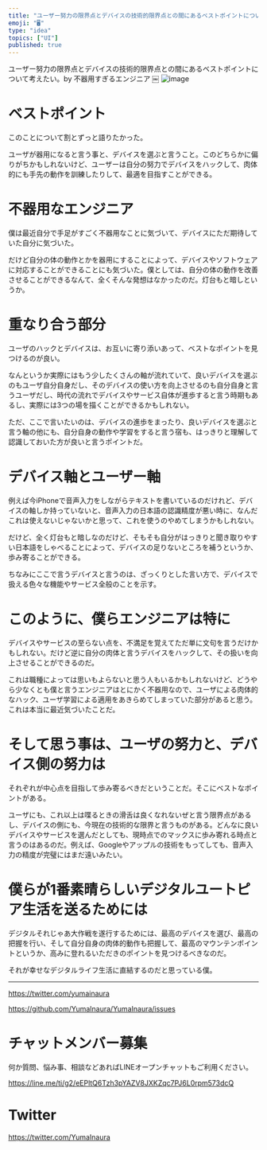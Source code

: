 ```yaml
---
title: "ユーザー努力の限界点とデバイスの技術的限界点との間にあるベストポイントについて考えたい。by 不器用すぎるエンジニア"
emoji: "🖥"
type: "idea"
topics: ["UI"]
published: true
---
```


ユーザー努力の限界点とデバイスの技術的限界点との間にあるベストポイントについて考えたい。by 不器用すぎるエンジニア
￼
![image](https://user-images.githubusercontent.com/13635059/51093241-dc72bc80-17e4-11e9-9256-e1fccccff2ac.png)

# ベストポイント

このことについて割とずっと語りたかった。

ユーザが器用になると言う事と、デバイスを選ぶと言うこと。このどちらかに偏りがちかもしれないけど、ユーザーは自分の努力でデバイスをハックして、肉体的にも手先の動作を訓練したりして、最適を目指すことができる。

# 不器用なエンジニア

僕は最近自分で手足がすごく不器用なことに気づいて、デバイスにただ期待していた自分に気づいた。

だけど自分の体の動作とかを器用にすることによって、デバイスやソフトウェアに対応することができることにも気づいた。僕としては、自分の体の動作を改善させることができるなんて、全くそんな発想はなかったのだ。灯台もと暗しというか。

#	重なり合う部分

ユーザのハックとデバイスは、お互いに寄り添いあって、ベストなポイントを見つけるのが良い。

なんというか実際にはもう少したくさんの軸が流れていて、良いデバイスを選ぶのもユーザ自分自身だし、そのデバイスの使い方を向上させるのも自分自身と言うユーザだし、時代の流れでデバイスやサービス自体が進歩すると言う時期もあるし、実際には3つの場を描くことができるかもしれない。

ただ、ここで言いたいのは、デバイスの進歩をまったり、良いデバイスを選ぶと言う軸の他にも、自分自身の動作や学習をすると言う宿も、はっきりと理解して認識しておいた方が良いと言うポイントだ。

#	デバイス軸とユーザー軸

例えば今iPhoneで音声入力をしながらテキストを書いているのだけれど、デバイスの軸しか持っていないと、音声入力の日本語の認識精度が悪い時に、なんだこれは使えないじゃないかと思って、これを使うのやめてしまうかもしれない。

だけど、全く灯台もと暗しなのだけど、そもそも自分がはっきりと聞き取りやすい日本語をしゃべることによって、デバイスの足りないところを補うというか、歩み寄ることができる。

ちなみにここで言うデバイスと言うのは、ざっくりとした言い方で、デバイスで扱える色々な機能やサービス全般のことを示す。

# このように、僕らエンジニアは特に

デバイスやサービスの至らない点を、不満足を覚えてただ単に文句を言うだけかもしれない。だけど逆に自分の肉体と言うデバイスをハックして、その扱いを向上させることができるのだ。

これは職種によっては思いもよらないと思う人もいるかもしれないけど、どうやら少なくとも僕と言うエンジニアはとにかく不器用なので、ユーザによる肉体的なハック、ユーザ学習による適用をあきらめてしまっていた部分があると思う。これは本当に最近気づいたことだ。

#	 そして思う事は、ユーザの努力と、デバイス側の努力は

それぞれが中心点を目指して歩み寄るべきだということだ。そこにベストなポイントがある。

ユーザにも、これ以上は喋るときの滑舌は良くなれないぜと言う限界点があるし、デバイスの側にも、今現在の技術的な限界と言うものがある。どんなに良いデバイスやサービスを選んだとしても、現時点でのマックスに歩み寄れる時点と言うのはあるのだ。例えば、Googleやアップルの技術をもってしても、音声入力の精度が完璧にはまだ遠いみたい。

#	僕らが1番素晴らしいデジタルユートピア生活を送るためには

デジタルそれじゃあ大作戦を遂行するためには、最高のデバイスを選び、最高の把握を行い、そして自分自身の肉体的動作も把握して、最高のマウンテンポイントというか、高みに登れるいただきのポイントを見つけるべきなのだ。


それが幸せなデジタルライフ生活に直結するのだと思っている僕。


---

https://twitter.com/yumainaura

https://github.com/YumaInaura/YumaInaura/issues









<!-- Update From Qiita API -->

# チャットメンバー募集


何か質問、悩み事、相談などあればLINEオープンチャットもご利用ください。

https://line.me/ti/g2/eEPltQ6Tzh3pYAZV8JXKZqc7PJ6L0rpm573dcQ





# Twitter


https://twitter.com/YumaInaura


<!-- Update From Qiita API -->


